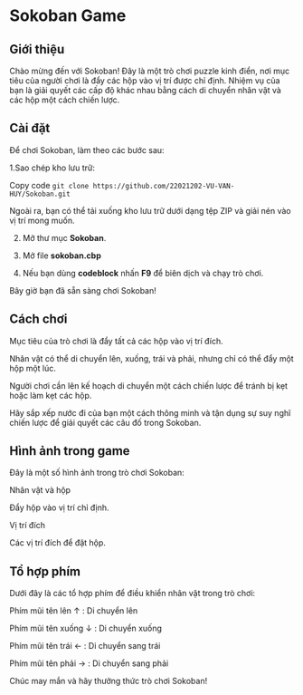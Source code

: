 # Sokoban Game
## Giới thiệu
Chào mừng đến với Sokoban! Đây là một trò chơi puzzle kinh điển, nơi mục tiêu của người chơi là đẩy các hộp vào vị trí được chỉ định. Nhiệm vụ của bạn là giải quyết các cấp độ khác nhau bằng cách di chuyển nhân vật và các hộp một cách chiến lược.
## Cài đặt
Để chơi Sokoban, làm theo các bước sau: <br>

1.Sao chép kho lưu trữ:

Copy code  ``` git clone https://github.com/22021202-VU-VAN-HUY/Sokoban.git ```

Ngoài ra, bạn có thể tải xuống kho lưu trữ dưới dạng tệp ZIP và giải nén vào vị trí mong muốn.

2. Mở thư mục **Sokoban**.

4. Mở file **sokoban.cbp**

6. Nếu bạn dùng **codeblock** nhấn **F9** để biên dịch và chạy trò chơi.

Bây giờ bạn đã sẵn sàng chơi Sokoban!

## Cách chơi
Mục tiêu của trò chơi là đẩy tất cả các hộp vào vị trí đích. 

Nhân vật có thể di chuyển lên, xuống, trái và phải, nhưng chỉ có thể đẩy một hộp một lúc. 

Người chơi cần lên kế hoạch di chuyển một cách chiến lược để tránh bị kẹt hoặc làm kẹt các hộp.

Hãy sắp xếp nước đi của bạn một cách thông minh và tận dụng sự suy nghĩ chiến lược để giải quyết các câu đố trong Sokoban.

## Hình ảnh trong game
Đây là một số hình ảnh trong trò chơi Sokoban:

Nhân vật và hộp

Đẩy hộp vào vị trí chỉ định.

Vị trí đích

Các vị trí đích để đặt hộp.

## Tổ hợp phím
Dưới đây là các tổ hợp phím để điều khiển nhân vật trong trò chơi:

Phím mũi tên lên &uarr; : Di chuyển lên

Phím mũi tên xuống &darr; : Di chuyển xuống

Phím mũi tên trái &larr; : Di chuyển sang trái

Phím mũi tên phải &rarr; : Di chuyển sang phải



Chúc may mắn và hãy thưởng thức trò chơi Sokoban!

